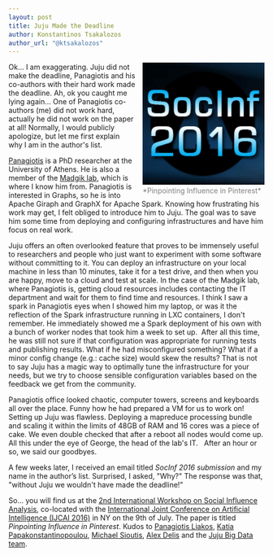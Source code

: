 ```yaml
---
layout: post
title: Juju Made the Deadline
author: Konstantinos Tsakalozos
author_url: "@ktsakalozos"
---
```


<span style="float: right; margin-left: 1em; width: 240px; color: #808080;">
<img src="img/2016-socinf.png" /><br/>
*Pinpointing Influence in Pinterest*
</span>

Ok... I am exaggerating. Juju did not make the deadline, Panagiotis and
his co-authors with their hard work made the deadline. Ah, ok you caught
me lying again... One of Panagiotis co-authors (me) did not work hard,
actually he did not work on the paper at all! Normally, I would publicly
apologize, but let me first explain why I am in the author's list.

[Panagiotis](http://cgi.di.uoa.gr/~grad0990/)
is a PhD researcher at the University of Athens.
He is also a member of the [Madgik lab](http://www.madgik.di.uoa.gr/),
which is where I know him from.
Panagiotis is interested in Graphs, so he is into Apache Giraph and
GraphX for Apache Spark. Knowing how frustrating his work may get,
I felt obliged to introduce him to Juju. The goal was to save him some
time from deploying and configuring infrastructures and have him focus
on real work.

<script async src="https://assets.ubuntu.com/v1/juju-cards-v1.3.0.js"></script>
<div class="juju-card" data-id="apache-core-batch-processing"></div>

Juju offers an often overlooked feature that proves to be immensely
useful to researchers and people who just want to experiment with some
software without committing to it. You can deploy an infrastructure on
your local machine in less than 10 minutes, take it for a test drive, and
then when you are happy, move to a cloud and test at scale. In the case
of the Madgik lab, where Panagiotis is, getting cloud resources includes
contacting the IT department and wait for them to find time and resources.
I think I saw a spark in Panagiotis eyes when I showed him my laptop,
or was it the reflection of the Spark infrastructure running in LXC containers,
I don't remember. He immediately showed me a Spark deployment of his own with a
bunch of worker nodes that took him a week to set up.  After all this time,
he was still not sure if that configuration was appropriate for running
tests and publishing results. What if he had misconfigured something?
What if a minor config change (e.g.: cache size) would skew the results?
That is not to say Juju has a magic way to optimally tune the infrastructure
for your needs, but we try to choose sensible configuration variables based
on the feedback we get from the community.

Panagiotis office looked chaotic, computer towers, screens and keyboards all
over the place. Funny how he had prepared a VM for us to work on! Setting up
Juju was flawless. Deploying a mapreduce processing bundle and scaling it
within the limits of 48GB of RAM and 16 cores was a piece of cake. We even
double checked that after a reboot all nodes would come up. All this under
the eye of George, the head of the lab's IT.  
After an hour or so, we said our goodbyes.

A few weeks later, I received an email titled *SocInf 2016 submission*
and my name in the author’s list. Surprised, I asked, "Why?" The response
was that, "without Juju we wouldn't have made the deadline!"

So... you will find us at the [2nd International Workshop on
Social Influence Analysis](http://socinf2016.isistan.unicen.edu.ar/),
co-located with the [International Joint Conference
on Artificial Intelligence (IJCAI 2016)](http://ijcai-16.org/index.php/welcome/view/home)
in NY on the 9th of July.  The paper is titled *Pinpointing Influence in Pinterest*.
Kudos to [Panagiotis Liakos](http://cgi.di.uoa.gr/~grad0990/),
[Katia Papakonstantinopoulou](http://cgi.di.uoa.gr/~katia/),
[Michael Sioutis](http://cgi.di.uoa.gr/~sioutis/),
[Alex Delis](http://cgi.di.uoa.gr/~ad/) and the
[Juju Big Data team](https://jujucharms.com/big-data).
